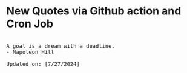 # New Quotes via Github action and Cron Job

<pre>
<!-- #quote -->
A goal is a dream with a deadline.
- Napoleon Hill

Updated on: [7/27/2024]
<!-- #quoteEnd -->
</pre>
